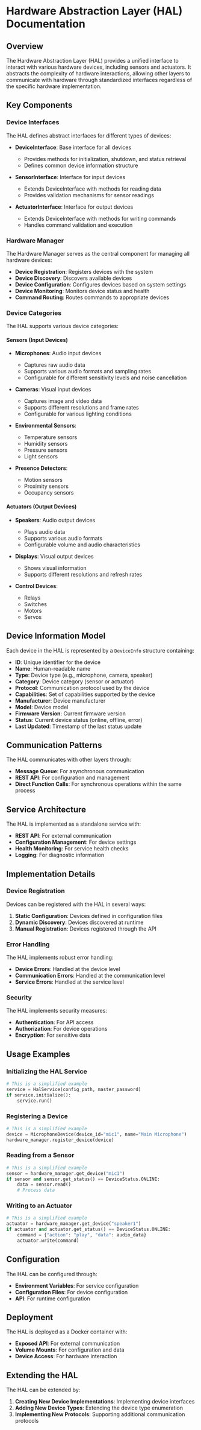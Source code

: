 # Hardware Abstraction Layer (HAL) Documentation

## Overview

The Hardware Abstraction Layer (HAL) provides a unified interface to interact with various hardware devices, including sensors and actuators. It abstracts the complexity of hardware interactions, allowing other layers to communicate with hardware through standardized interfaces regardless of the specific hardware implementation.

## Key Components

### Device Interfaces

The HAL defines abstract interfaces for different types of devices:

- **DeviceInterface**: Base interface for all devices
  - Provides methods for initialization, shutdown, and status retrieval
  - Defines common device information structure

- **SensorInterface**: Interface for input devices
  - Extends DeviceInterface with methods for reading data
  - Provides validation mechanisms for sensor readings

- **ActuatorInterface**: Interface for output devices
  - Extends DeviceInterface with methods for writing commands
  - Handles command validation and execution

### Hardware Manager

The Hardware Manager serves as the central component for managing all hardware devices:

- **Device Registration**: Registers devices with the system
- **Device Discovery**: Discovers available devices
- **Device Configuration**: Configures devices based on system settings
- **Device Monitoring**: Monitors device status and health
- **Command Routing**: Routes commands to appropriate devices

### Device Categories

The HAL supports various device categories:

#### Sensors (Input Devices)
- **Microphones**: Audio input devices
  - Captures raw audio data
  - Supports various audio formats and sampling rates
  - Configurable for different sensitivity levels and noise cancellation

- **Cameras**: Visual input devices
  - Captures image and video data
  - Supports different resolutions and frame rates
  - Configurable for various lighting conditions

- **Environmental Sensors**:
  - Temperature sensors
  - Humidity sensors
  - Pressure sensors
  - Light sensors

- **Presence Detectors**:
  - Motion sensors
  - Proximity sensors
  - Occupancy sensors

#### Actuators (Output Devices)
- **Speakers**: Audio output devices
  - Plays audio data
  - Supports various audio formats
  - Configurable volume and audio characteristics

- **Displays**: Visual output devices
  - Shows visual information
  - Supports different resolutions and refresh rates

- **Control Devices**:
  - Relays
  - Switches
  - Motors
  - Servos

## Device Information Model

Each device in the HAL is represented by a `DeviceInfo` structure containing:

- **ID**: Unique identifier for the device
- **Name**: Human-readable name
- **Type**: Device type (e.g., microphone, camera, speaker)
- **Category**: Device category (sensor or actuator)
- **Protocol**: Communication protocol used by the device
- **Capabilities**: Set of capabilities supported by the device
- **Manufacturer**: Device manufacturer
- **Model**: Device model
- **Firmware Version**: Current firmware version
- **Status**: Current device status (online, offline, error)
- **Last Updated**: Timestamp of the last status update

## Communication Patterns

The HAL communicates with other layers through:

- **Message Queue**: For asynchronous communication
- **REST API**: For configuration and management
- **Direct Function Calls**: For synchronous operations within the same process

## Service Architecture

The HAL is implemented as a standalone service with:

- **REST API**: For external communication
- **Configuration Management**: For device settings
- **Health Monitoring**: For service health checks
- **Logging**: For diagnostic information

## Implementation Details

### Device Registration

Devices can be registered with the HAL in several ways:

1. **Static Configuration**: Devices defined in configuration files
2. **Dynamic Discovery**: Devices discovered at runtime
3. **Manual Registration**: Devices registered through the API

### Error Handling

The HAL implements robust error handling:

- **Device Errors**: Handled at the device level
- **Communication Errors**: Handled at the communication level
- **Service Errors**: Handled at the service level

### Security

The HAL implements security measures:

- **Authentication**: For API access
- **Authorization**: For device operations
- **Encryption**: For sensitive data

## Usage Examples

### Initializing the HAL Service

```python
# This is a simplified example
service = HalService(config_path, master_password)
if service.initialize():
    service.run()
```

### Registering a Device

```python
# This is a simplified example
device = MicrophoneDevice(device_id="mic1", name="Main Microphone")
hardware_manager.register_device(device)
```

### Reading from a Sensor

```python
# This is a simplified example
sensor = hardware_manager.get_device("mic1")
if sensor and sensor.get_status() == DeviceStatus.ONLINE:
    data = sensor.read()
    # Process data
```

### Writing to an Actuator

```python
# This is a simplified example
actuator = hardware_manager.get_device("speaker1")
if actuator and actuator.get_status() == DeviceStatus.ONLINE:
    command = {"action": "play", "data": audio_data}
    actuator.write(command)
```

## Configuration

The HAL can be configured through:

- **Environment Variables**: For service configuration
- **Configuration Files**: For device configuration
- **API**: For runtime configuration

## Deployment

The HAL is deployed as a Docker container with:

- **Exposed API**: For external communication
- **Volume Mounts**: For configuration and data
- **Device Access**: For hardware interaction

## Extending the HAL

The HAL can be extended by:

1. **Creating New Device Implementations**: Implementing device interfaces
2. **Adding New Device Types**: Extending the device type enumeration
3. **Implementing New Protocols**: Supporting additional communication protocols
